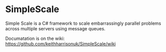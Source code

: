 SimpleScale
===========

Simple Scale is a C# framework to scale embarrassingly parallel problems across multiple servers using message queues.

Documatation is on the wiki:
https://github.com/keithharrisonuk/SimpleScale/wiki